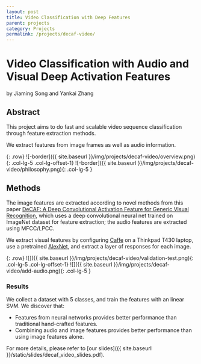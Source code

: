 ```yaml
---
layout: post
title: Video Classification with Deep Features
parent: projects
category: Projects
permalink: /projects/decaf-video/
---
```


# Video Classification with Audio and Visual Deep Activation Features

by Jiaming Song and Yankai Zhang

## Abstract

This project aims to do fast and scalable video sequence classification through feature extraction methods.

We extract features from image frames as well as audio information.

{: .row}
![-border]({{ site.baseurl }}/img/projects/decaf-video/overview.png){: .col-lg-5 .col-lg-offset-1}
![-border]({{ site.baseurl }}/img/projects/decaf-video/philosophy.png){: .col-lg-5 }

## Methods

The image features are extracted according to novel methods
from this paper
[DeCAF: A Deep Convolutional Activation Feature for Generic Visual Recognition](http://arxiv.org/pdf/1310.1531v1.pdf),
which uses a deep convolutional neural net trained on ImageNet dataset for feature extraction;
the audio features are extracted using MFCC/LPCC.

We extract visual features by configuring [Caffe](http://caffe.berkeleyvision.org/)
on a Thinkpad T430 laptop, use a pretrained
[AlexNet](http://www.cs.toronto.edu/~fritz/absps/imagenet.pdf), and extract a layer of
responses for each image.

{: .row}
![]({{ site.baseurl }}/img/projects/decaf-video/validation-test.png){: .col-lg-5 .col-lg-offset-1}
![]({{ site.baseurl }}/img/projects/decaf-video/add-audio.png){: .col-lg-5 }

### Results
We collect a dataset with 5 classes, and train the features with an linear SVM. We discover that:

- Features from neural networks provides better performance than traditional hand-crafted features.
- Combining audio and image features provides better performance than using image features alone.

For more details, please refer to [our slides]({{ site.baseurl }}/static/slides/decaf_video_slides.pdf).